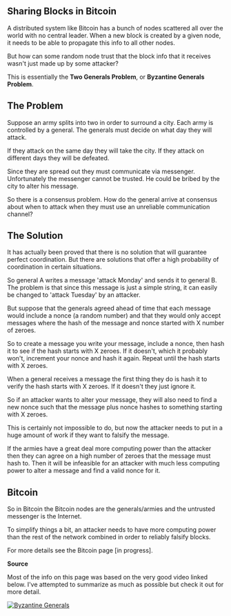 ## Sharing Blocks in Bitcoin
A distributed system like Bitcoin has a bunch of nodes scattered all over the world with no central leader. When a new block is created by a given node, it needs to be able to propagate this info to all other nodes.

But how can some random node trust that the block info that it receives wasn't just made up by some attacker?

This is essentially the **Two Generals Problem**, or **Byzantine Generals Problem**.

## The Problem
Suppose an army splits into two in order to surround a city. Each army is controlled by a general. The generals must decide on what day they will attack.

If they attack on the same day they will take the city. If they attack on different days they will be defeated.

Since they are spread out they must communicate via messenger. Unfortunately the messenger cannot be trusted. He could be bribed by the city to alter his message.

So there is a consensus problem. How do the general arrive at consensus about when to attack when they must use an unreliable communication channel?

## The Solution
It has actually been proved that there is no solution that will guarantee perfect coordination. But there are solutions that offer a high probability of coordination in certain situations.

So general A writes a message 'attack Monday' and sends it to general B. The problem is that since this message is just a simple string, it can easily be changed to 'attack Tuesday' by an attacker.

But suppose that the generals agreed ahead of time that each message would include a nonce (a random number) and that they would only accept messages where the hash of the message and nonce started with X number of zeroes.

So to create a message you write your message, include a nonce, then hash it to see if the hash starts with X zeroes. If it doesn't, which it probably won't, increment your nonce and hash it again. Repeat until the hash starts with X zeroes.

When a general receives a message the first thing they do is hash it to verify the hash starts with X zeroes. If it doesn't they just ignore it.

So if an attacker wants to alter your message, they will also need to find a new nonce such that the message plus nonce hashes to something starting with X zeroes.

This is certainly not impossible to do, but now the attacker needs to put in a huge amount of work if they want to falsify the message.

If the armies have a great deal more computing power than the attacker then they can agree on a high number of zeroes that the message must hash to. Then it will be infeasible for an attacker with much less computing power to alter a message and find a valid nonce for it.

## Bitcoin
So in Bitcoin the Bitcoin nodes are the generals/armies and the untrusted messenger is the Internet.

To simplify things a bit, an attacker needs to have more computing power than the rest of the network combined in order to reliably falsify blocks.

For more details see the Bitcoin page [in progress].

**Source**

Most of the info on this page was based on the very good video linked below. I've attempted to summarize as much as possible but check it out for more detail.

[![Byzantine Generals](http://img.youtube.com/vi/kE51N84hBxU/0.jpg)](https://youtu.be/kE51N84hBxU)
